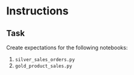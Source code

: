 # Instructions

## Task 

Create expectations for the following notebooks: 
1. `silver_sales_orders.py`
2. `gold_product_sales.py`
